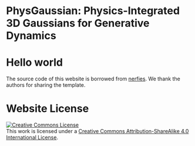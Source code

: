 # PhysGaussian: Physics-Integrated 3D Gaussians for Generative Dynamics
# Hello world
The source code of this website is borrowed from [nerfies](https://github.com/nerfies/nerfies.github.io). We thank the authors for sharing the template.

# Website License
<a rel="license" href="http://creativecommons.org/licenses/by-sa/4.0/"><img alt="Creative Commons License" style="border-width:0" src="https://i.creativecommons.org/l/by-sa/4.0/88x31.png" /></a><br />This work is licensed under a <a rel="license" href="http://creativecommons.org/licenses/by-sa/4.0/">Creative Commons Attribution-ShareAlike 4.0 International License</a>.
